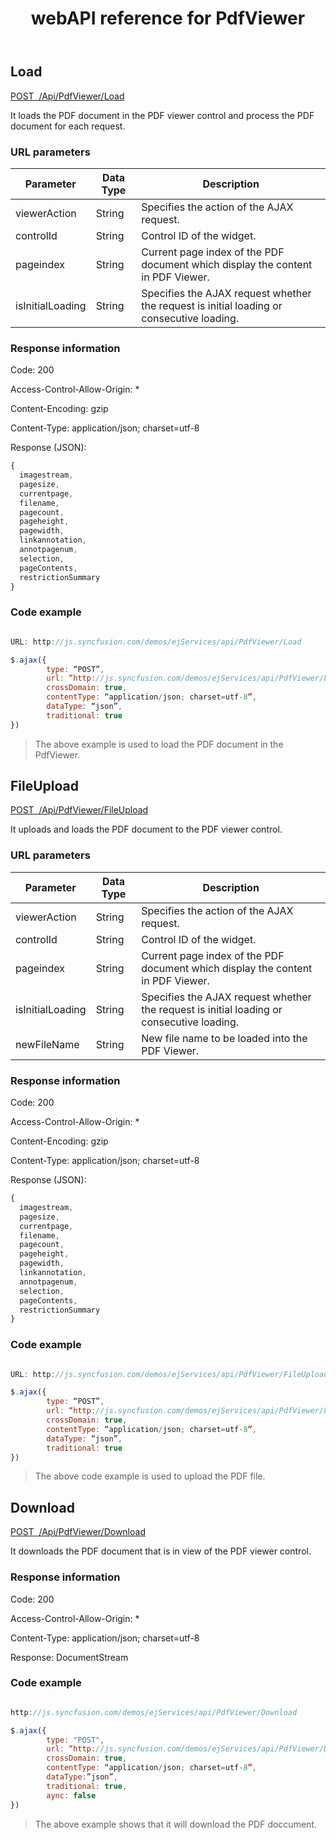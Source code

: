 ﻿---
layout: post
title: webAPI reference for PdfViewer
description: webAPI reference for PdfViewer
documentation: API
platform: js-webapi
keywords: pdfviewer,ejpdfviewer, syncfusion, pdfviewer webapi
---

## Load

[POST&nbsp;&nbsp;/Api/PdfViewer/Load](http://js.syncfusion.com/demos/ejServices/api/PdfViewer/Load)

It loads the PDF document in the PDF viewer control and process the PDF document for each request.

### URL parameters

|  Parameter |Data Type| Description | 
|---|---|---|
|viewerAction |String|Specifies the action of the AJAX request.|
|controlId|String|Control ID of the widget.|
|pageindex|String|Current page index of the PDF document which display the content in PDF Viewer.|
|isInitialLoading|String|Specifies the AJAX request whether the request is initial loading or consecutive loading.| 

### Response information 

Code: 200

Access-Control-Allow-Origin: *

Content-Encoding: gzip

Content-Type:  application/json; charset=utf-8

Response (JSON):   

```javascript
{
  imagestream,
  pagesize,
  currentpage,
  filename,
  pagecount,
  pageheight,
  pagewidth,
  linkannotation,
  annotpagenum,
  selection,
  pageContents,
  restrictionSummary
}
```


### Code example 

```javascript

URL: http://js.syncfusion.com/demos/ejServices/api/PdfViewer/Load

$.ajax({
		type: “POST”,
		url: “http://js.syncfusion.com/demos/ejServices/api/PdfViewer/Load”,
		crossDomain: true,
		contentType: “application/json; charset=utf-8”,
		dataType: “json”,
		traditional: true
})


```
>The above example is used to load the PDF document in the PdfViewer.

## FileUpload

[POST&nbsp;&nbsp;/Api/PdfViewer/FileUpload](http://js.syncfusion.com/demos/ejServices/api/PdfViewer/FileUpload)

It uploads and loads the PDF document to the PDF viewer control.

### URL parameters

|  Parameter |Data Type|Description | 
|---|---|---|
|viewerAction |String|Specifies the action of the AJAX request.|
|controlId |String|Control ID of the widget.|
|pageindex |String|Current page index of the PDF document which display the content in PDF Viewer.| 
|isInitialLoading|String|Specifies the AJAX request whether the request is initial loading or consecutive loading.|
|newFileName|String|New file name to be loaded into the PDF Viewer.|

### Response information 

Code: 200

Access-Control-Allow-Origin: *

Content-Encoding: gzip

Content-Type:  application/json; charset=utf-8

Response (JSON):   

```javascript
{
  imagestream,
  pagesize,
  currentpage,
  filename,
  pagecount,
  pageheight,
  pagewidth,
  linkannotation,
  annotpagenum,
  selection,
  pageContents,
  restrictionSummary
}
```
### Code example 

```javascript

URL: http://js.syncfusion.com/demos/ejServices/api/PdfViewer/FileUpload

$.ajax({
		type: “POST”,
		url: “http://js.syncfusion.com/demos/ejServices/api/PdfViewer/FileUpload”,
		crossDomain: true,
		contentType: “application/json; charset=utf-8”,
		dataType: “json”,
		traditional: true
})

```
>The above code example is used to upload the PDF file.


## Download

[POST&nbsp;&nbsp;/Api/PdfViewer/Download](http://js.syncfusion.com/demos/ejServices/api/PdfViewer/Download)

It downloads the PDF document that is in view of the PDF viewer control.

### Response information 

Code: 200

Access-Control-Allow-Origin: *

Content-Type:  application/json; charset=utf-8

Response: DocumentStream

### Code example 

```javascript

http://js.syncfusion.com/demos/ejServices/api/PdfViewer/Download

$.ajax({
        type: "POST",
        url: “http://js.syncfusion.com/demos/ejServices/api/PdfViewer/Download”,
        crossDomain: true,
        contentType: “application/json; charset=utf-8”,
        dataType:”json”,
        traditional: true,
        aync: false
})

```
>The above example shows that it will download the PDF doccument.